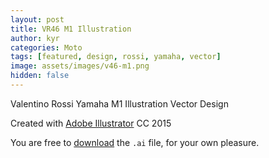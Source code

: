 ```yaml
---
layout: post
title: VR46 M1 Illustration
author: kyr
categories: Moto
tags: [featured, design, rossi, yamaha, vector]
image: assets/images/v46-m1.png
hidden: false
---
```


Valentino Rossi Yamaha M1 Illustration Vector Design  

Created with [Adobe Illustrator](http://www.adobe.com/products/illustrator.html) CC 2015

You are free to [download](/public/downloads/v46-m1.ai) the `.ai` file, for your own pleasure.

